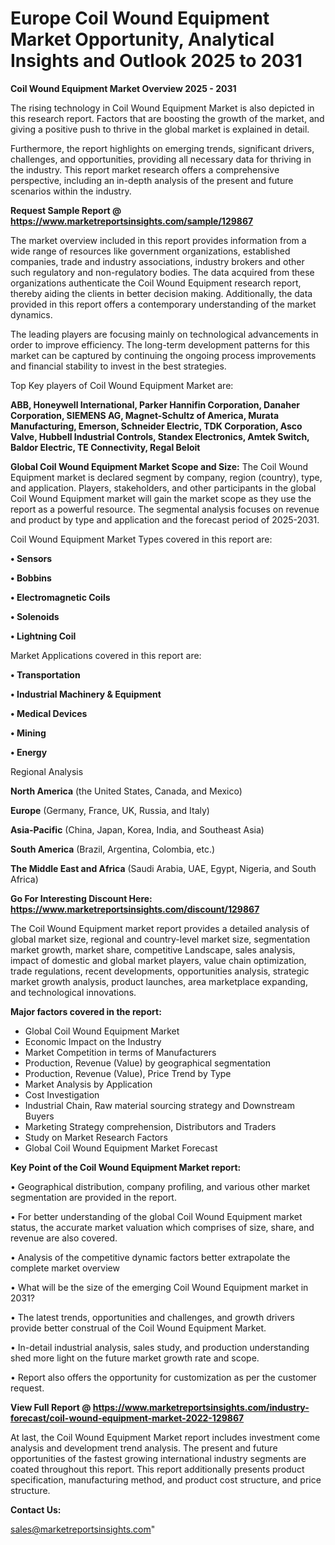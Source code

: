 # Europe Coil Wound Equipment Market Opportunity, Analytical Insights and Outlook 2025 to 2031

<Strong> Coil Wound Equipment Market Overview 2025 - 2031</strong>

The rising technology in Coil Wound Equipment Market is also depicted in this research report. Factors that are boosting the growth of the market, and giving a positive push to thrive in the global market is explained in detail.

Furthermore, the report highlights on emerging trends, significant drivers, challenges, and opportunities, providing all necessary data for thriving in the industry. This report market research offers a comprehensive perspective, including an in-depth analysis of the present and future scenarios within the industry.

<strong>Request Sample Report @ <a href=https://www.marketreportsinsights.com/sample/129867>https://www.marketreportsinsights.com/sample/129867</a></strong>

The market overview included in this report provides information from a wide range of resources like government organizations, established companies, trade and industry associations, industry brokers and other such regulatory and non-regulatory bodies. The data acquired from these organizations authenticate the Coil Wound Equipment research report, thereby aiding the clients in better decision making. Additionally, the data provided in this report offers a contemporary understanding of the market dynamics.

The leading players are focusing mainly on technological advancements in order to improve efficiency. The long-term development patterns for this market can be captured by continuing the ongoing process improvements and financial stability to invest in the best strategies.

Top Key players of Coil Wound Equipment Market are:

<strong>ABB, Honeywell International, Parker Hannifin Corporation, Danaher Corporation, SIEMENS AG, Magnet-Schultz of America, Murata Manufacturing, Emerson, Schneider Electric, TDK Corporation, Asco Valve, Hubbell Industrial Controls, Standex Electronics, Amtek Switch, Baldor Electric, TE Connectivity, Regal Beloit</strong>

<strong><b>Global Coil Wound Equipment Market Scope and Size:</b></strong>
The Coil Wound Equipment market is declared segment by company, region (country), type, and application. Players, stakeholders, and other participants in the global Coil Wound Equipment market will gain the market scope as they use the report as a powerful resource. The segmental analysis focuses on revenue and product by type and application and the forecast period of 2025-2031.

Coil Wound Equipment Market Types covered in this report are:

<strong>• Sensors

• Bobbins

• Electromagnetic Coils

• Solenoids

• Lightning Coil</strong>

Market Applications covered in this report are:

<strong>• Transportation

• Industrial Machinery & Equipment

• Medical Devices

• Mining

• Energy</strong> 

Regional Analysis

<strong>North America</strong> (the United States, Canada, and Mexico)

<strong>Europe</strong> (Germany, France, UK, Russia, and Italy)

<strong>Asia-Pacific</strong> (China, Japan, Korea, India, and Southeast Asia)

<strong>South America</strong> (Brazil, Argentina, Colombia, etc.)

<strong>The Middle East and Africa</strong> (Saudi Arabia, UAE, Egypt, Nigeria, and South Africa)

<strong>Go For Interesting Discount Here: <a href=https://www.marketreportsinsights.com/discount/129867>https://www.marketreportsinsights.com/discount/129867</a></strong>

The Coil Wound Equipment market report provides a detailed analysis of global market size, regional and country-level market size, segmentation market growth, market share, competitive Landscape, sales analysis, impact of domestic and global market players, value chain optimization, trade regulations, recent developments, opportunities analysis, strategic market growth analysis, product launches, area marketplace expanding, and technological innovations.

<strong><b>Major factors covered in the report:</b></strong>
<ul>
  <li>Global Coil Wound Equipment Market </li>
  <li>Economic Impact on the Industry</li>
  <li>Market Competition in terms of Manufacturers</li>
  <li>Production, Revenue (Value) by geographical segmentation</li>
  <li>Production, Revenue (Value), Price Trend by Type</li>
  <li>Market Analysis by Application</li>
  <li>Cost Investigation</li>
  <li>Industrial Chain, Raw material sourcing strategy and Downstream Buyers</li>
  <li>Marketing Strategy comprehension, Distributors and Traders</li>
  <li>Study on Market Research Factors</li>
  <li>Global Coil Wound Equipment Market Forecast</li>
</ul>

<strong><b>Key Point of the Coil Wound Equipment Market report:</b></strong>

• Geographical distribution, company profiling, and various other market segmentation are provided in the report.

• For better understanding of the global Coil Wound Equipment market status, the accurate market valuation which comprises of size, share, and revenue are also covered.

• Analysis of the competitive dynamic factors better extrapolate the complete market overview

• What will be the size of the emerging Coil Wound Equipment market in 2031?

• The latest trends, opportunities and challenges, and growth drivers provide better construal of the Coil Wound Equipment Market.

• In-detail industrial analysis, sales study, and production understanding shed more light on the future market growth rate and scope.

• Report also offers the opportunity for customization as per the customer request.

<strong><b>View Full Report @ <a href=https://www.marketreportsinsights.com/industry-forecast/coil-wound-equipment-market-2022-129867>https://www.marketreportsinsights.com/industry-forecast/coil-wound-equipment-market-2022-129867</a></b></strong>


At last, the Coil Wound Equipment Market report includes investment come analysis and development trend analysis. The present and future opportunities of the fastest growing international industry segments are coated throughout this report. This report additionally presents product specification, manufacturing method, and product cost structure, and price structure.

<strong>Contact Us:</strong>

sales@marketreportsinsights.com"

